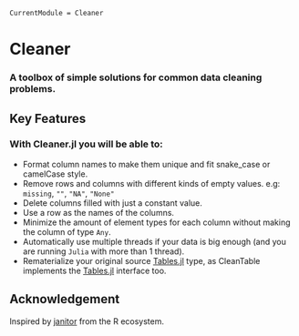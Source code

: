 ```@meta
CurrentModule = Cleaner
```

# Cleaner

### A toolbox of simple solutions for common data cleaning problems.

## Key Features

### With Cleaner.jl you will be able to:

- Format column names to make them unique and fit snake_case or camelCase style.
- Remove rows and columns with different kinds of empty values. e.g: `missing`, `""`, `"NA"`, `"None"`
- Delete columns filled with just a constant value.
- Use a row as the names of the columns.
- Minimize the amount of element types for each column without making the column of type `Any`.
- Automatically use multiple threads if your data is big enough (and you are running `Julia` with more than 1 thread).
- Rematerialize your original source [Tables.jl](https://github.com/JuliaData/Tables.jl) type, as CleanTable implements the [Tables.jl](https://github.com/JuliaData/Tables.jl) interface too.

## Acknowledgement

Inspired by [janitor](https://github.com/sfirke/janitor) from the R ecosystem.
